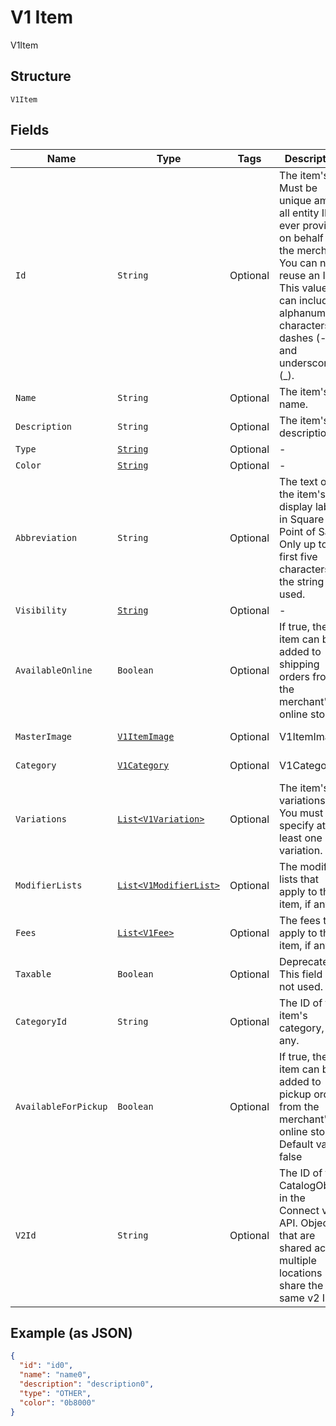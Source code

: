 
# V1 Item

V1Item

## Structure

`V1Item`

## Fields

| Name | Type | Tags | Description | Getter |
|  --- | --- | --- | --- | --- |
| `Id` | `String` | Optional | The item's ID. Must be unique among all entity IDs ever provided on behalf of the merchant. You can never reuse an ID. This value can include alphanumeric characters, dashes (-), and underscores (_). | String getId() |
| `Name` | `String` | Optional | The item's name. | String getName() |
| `Description` | `String` | Optional | The item's description. | String getDescription() |
| `Type` | [`String`](/doc/models/v1-item-type.md) | Optional | - | String getType() |
| `Color` | [`String`](/doc/models/v1-item-color.md) | Optional | - | String getColor() |
| `Abbreviation` | `String` | Optional | The text of the item's display label in Square Point of Sale. Only up to the first five characters of the string are used. | String getAbbreviation() |
| `Visibility` | [`String`](/doc/models/v1-item-visibility.md) | Optional | - | String getVisibility() |
| `AvailableOnline` | `Boolean` | Optional | If true, the item can be added to shipping orders from the merchant's online store. | Boolean getAvailableOnline() |
| `MasterImage` | [`V1ItemImage`](/doc/models/v1-item-image.md) | Optional | V1ItemImage | V1ItemImage getMasterImage() |
| `Category` | [`V1Category`](/doc/models/v1-category.md) | Optional | V1Category | V1Category getCategory() |
| `Variations` | [`List<V1Variation>`](/doc/models/v1-variation.md) | Optional | The item's variations. You must specify at least one variation. | List<V1Variation> getVariations() |
| `ModifierLists` | [`List<V1ModifierList>`](/doc/models/v1-modifier-list.md) | Optional | The modifier lists that apply to the item, if any. | List<V1ModifierList> getModifierLists() |
| `Fees` | [`List<V1Fee>`](/doc/models/v1-fee.md) | Optional | The fees that apply to the item, if any. | List<V1Fee> getFees() |
| `Taxable` | `Boolean` | Optional | Deprecated. This field is not used. | Boolean getTaxable() |
| `CategoryId` | `String` | Optional | The ID of the item's category, if any. | String getCategoryId() |
| `AvailableForPickup` | `Boolean` | Optional | If true, the item can be added to pickup orders from the merchant's online store. Default value: false | Boolean getAvailableForPickup() |
| `V2Id` | `String` | Optional | The ID of the CatalogObject in the Connect v2 API. Objects that are shared across multiple locations share the same v2 ID. | String getV2Id() |

## Example (as JSON)

```json
{
  "id": "id0",
  "name": "name0",
  "description": "description0",
  "type": "OTHER",
  "color": "0b8000"
}
```

